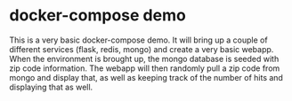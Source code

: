# docker-compose demo

This is a very basic docker-compose demo.  It will bring up a couple of different services (flask, redis, mongo) and create a very basic webapp.  When the environment is brought up, the mongo database is seeded with zip code information.  The webapp will then randomly pull a zip code from mongo and display that, as well as keeping track of the number of hits and displaying that as well.
